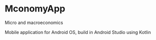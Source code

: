# MconomyApp
Micro and macroeconomics


Mobile application for Android OS, build in Android Studio using Kotlin
